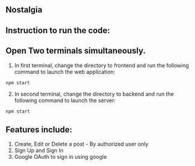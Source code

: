 ## Nostalgia

## Instruction to run the code:

## Open Two terminals simultaneously.

1. In first terminal, change the directory to frontend and run the following command to launch the web application:

```commandline
npm start
```

2. In second terminal, change the directory to backend and run the following command to launch the server:

```commandline
npm start
```
## Features include:
1. Create, Edit or Delete a post - By authorized user only
2. Sign Up and Sign In
3. Google OAuth to sign in using google
